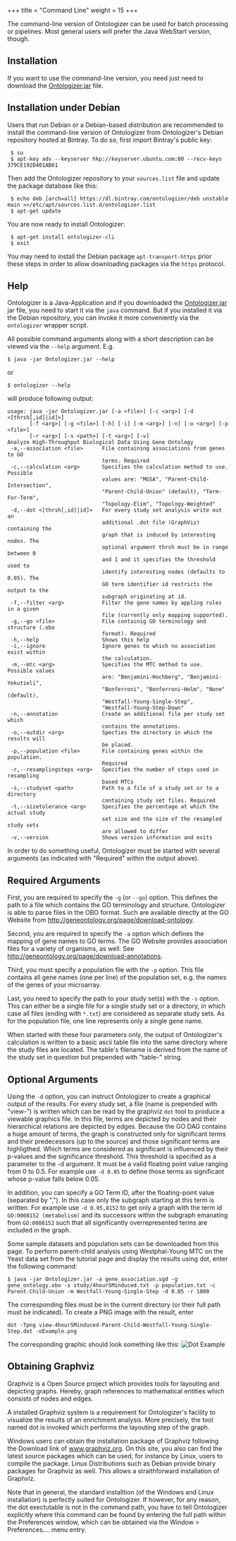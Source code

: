 +++
title = "Command Line"
weight = 15
+++

The command-line version of Ontologizer can be used for batch processing or pipelines. Most general users will prefer the Java WebStart version, though.

Installation
------------

If you want to use the command-line version, you need just need to download the [Ontologizer.jar](/cmdline/Ontologizer.jar) file.


Installation under Debian
-------------------------

Users that run Debian or a Debian-based distribution are recommended to install the command-line version of Ontologizer
from Ontologizer's Debian repository hosted at Bintray. To do so, first import Bintray's public key:

```
 $ su
 $ apt-key adv --keyserver hkp://keyserver.ubuntu.com:80 --recv-keys 379CE192D401AB61
```

Then add the Ontologizer repository to your ```sources.list``` file and update the package database like this:

```
 $ echo deb [arch=all] https://dl.bintray.com/ontologizer/deb unstable main >>/etc/apt/sources.list.d/ontologizer.list
 $ apt-get update
```

You are now ready to install Ontologizer:
```
 $ apt-get install ontologizer-cli
 $ exit
```

You may need to install the Debian package `apt-transport-https` prior these steps in order to allow downloading packages
via the `https` protocol.


Help
----

Ontologizer is a Java-Application and if you downloaded the [Ontologizer.jar](/cmdline/Ontologizer.jar) jar file, you need to start it via the `java` command.
But if you installed it via the Debian repository, you can invoke it more conveniently via the ```ontologizer``` wrapper script.

All possible command arguments along with a short description can be viewed via the `--help` argument. E.g.

```
$ java -jar Ontologizer.jar --help
```
or
```
$ ontologizer --help
```
will produce following output:

```
usage: java -jar Ontologizer.jar [-a <file>] [-c <arg>] [-d <[thrsh[,id]|id]>]
       [-f <arg>] [-g <file>] [-h] [-i] [-m <arg>] [-n] [-o <arg>] [-p <file>]
       [-r <arg>] [-s <path>] [-t <arg>] [-v]
Analyze High-Throughput Biological Data Using Gene Ontology
 -a,--association <file>      File containing associations from genes to GO
                              terms. Required
 -c,--calculation <arg>       Specifies the calculation method to use. Possible
                              values are: "MGSA", "Parent-Child-Intersection",
                              "Parent-Child-Union" (default), "Term-For-Term",
                              "Topology-Elim", "Topology-Weighted"
 -d,--dot <[thrsh[,id]|id]>   For every study set analysis write out an
                              additional .dot file (GraphViz) containing the
                              graph that is induced by interesting nodes. The
                              optional argument thrsh must be in range between 0
                              and 1 and it specifies the threshold used to
                              identify interesting nodes (defaults to 0.05). The
                              GO term identifier id restricts the output to the
                              subgraph originating at id.
 -f,--filter <arg>            Filter the gene names by appling rules in a given
                              file (currently only mapping supported).
 -g,--go <file>               File containig GO terminology and structure (.obo
                              format). Required
 -h,--help                    Shows this help
 -i,--ignore                  Ignore genes to which no association exist within
                              the calculation.
 -m,--mtc <arg>               Specifies the MTC method to use. Possible values
                              are: "Benjamini-Hochberg", "Benjamini-Yekutieli",
                              "Bonferroni", "Bonferroni-Holm", "None" (default),
                              "Westfall-Young-Single-Step",
                              "Westfall-Young-Step-Down"
 -n,--annotation              Create an additional file per study set which
                              contains the annotations.
 -o,--outdir <arg>            Specfies the directory in which the results will
                              be placed.
 -p,--population <file>       File containing genes within the population.
                              Required
 -r,--resamplingsteps <arg>   Specifies the number of steps used in resampling
                              based MTCs
 -s,--studyset <path>         Path to a file of a study set or to a directory
                              containing study set files. Required
 -t,--sizetolerance <arg>     Specifies the percentage at which the actual study
                              set size and the size of the resampled study sets
                              are allowed to differ
 -v,--version                 Shows version information and exits
```

In order to do something useful, Ontologizer must be started with several arguments (as indicated with "Required" within the output above).

Required Arguments
------------------

First, you are required to specify the `-g` (or `--go`) option. This defines the path to a file which contains the GO terminology and structure. Ontologizer is able to parse files in the OBO format. Such are available directly at the GO Website from http://geneontology.org/page/download-ontology.

Second, you are required to specify the `-a` option which defines the mapping of gene names to GO terms. The GO Website provides association files for a variety of organisms, as well. See http://geneontology.org/page/download-annotations.

Third, you must specify a population file with the `-p` option. This file contains all gene names (one per line) of the population set, e.g. the names of the genes of your microarray.

Last, you need to specify the path to your study set(s) with the `-s` option. This can either be a single file for a single study set or a directory, in which case all files (ending with `*.txt`) are considered as separate study sets. As for the population file, one line represents only a single gene name.

When started with these four parameters only, the output of Ontologizer's calculation is written to a basic ascii table file into the same directory where the study files are located. The table's filename is derived from the name of the study set in question but prepended with "table-" string.

Optional Arguments
------------------

Using the `-d` option, you can instruct Ontologizer to create a graphical output of the results. For every study set, a file (name is prepended with "view-") is written which can be read by the graphviz `dot` tool to produce a viewable graphics file. In this file, terms are depicted by nodes and their hierarchical relations are depicted by edges. Because the GO DAG contains a huge amount of terms, the graph is constructed only for significant terms and their predecessors (up to the source) and those significant terms are highligthed. Which terms are considered as significant is influenced by their p-values and the significance threshold. This threshold is specified as a parameter to the -d argument. It must be a valid floating point value ranging from 0 to 0.5. For example use `-d 0.05` to define those terms as significant whose p-value falls below 0.05.

In addition, you can specify a GO Term ID, after the floating-point value (separated by ","). In this case only the subgraph starting at this term is written. For example use `-d 0.05,8152` to get only a graph with the term id `GO:0008152 (metabolism)` and its successors within the subgraph emanating from `GO:0008152` such that all significantly overrepresented terms are included in the graph.

Some sample datasets and population sets can be downloaded from this page.
To perform parent-child analysis using Westphal-Young MTC on the Yeast data set from the tutorial page and display the results using dot, enter the following command:

```
$ java -jar Ontologizer.jar -a gene_association.sgd -g gene_ontology.obo -s study/4hourSMinduced.txt -p population.txt -c Parent-Child-Union -m Westfall-Young-Single-Step -d 0.05 -r 1000
```

The corresponding files must be in the current directory (or their full path must be indicated). To create a PNG image with the result, enter

```
dot -Tpng view-4hourSMinduced-Parent-Child-Westfall-Young-Single-Step.dot -oExample.png
```

The corresponding graphic should look something like this:
![Dot Example](/images/Example.png)

## Obtaining Graphviz

Graphviz is a Open Source project which provides tools for layouting and depicting graphs. Hereby, graph references to mathematical entities which consists of nodes and edges.

A installed Graphviz system is a requirement for Ontologizer's facility to visualize the results of an enrichment analysis. More precisely, the tool named dot is invoked which performs the layouting step of the graph.

Windows users can obtain the installation package of Graphviz following the Download link of www.graphviz.org. On this site, you also can find the latest source packages which can be used, for instance by Linux, users to compile the package. Linux Distributions such as Debian provide binary packages for Graphviz as well. This allows a straithforward installation of Graphviz.

Note that in general, the standard installtion (of the Windows and Linux installation) is perfectly suited for Ontologizer. If however, for any reason, the dot exectutable is not in the command path, you have to tell Ontologizer explicitly where this command can be found by entering the full path within the Preferences window, which can be obtained via the Window > Preferences.... menu entry.
